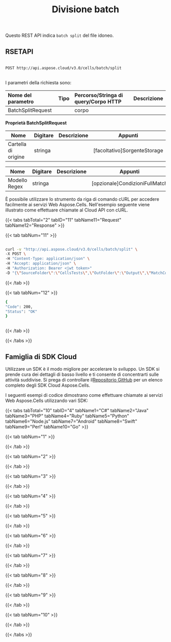﻿---
title: Divisione batch
second_title: Aspose.Cells Cloud Documen
type: docs
url: /it/batch/split
keywords: Batch split Excel file
description: Aspose.Cells Cloud API supporta file suddivisi in batch. L'SDK supporta tipi di linguaggi di sviluppo. Includono Android, C#, Go, Java, NodeJS, Perl, PHP, Python, Ruby e swift
weight: 100
kwords: Excel, Office Cloud, REST API, Foglio di calcolo, PDF, CSV, Json, Markdwon, Divisione batch
---
Questo REST API indica `batch split` del file idoneo.
 
## RSETAPI
 
```bash
 
POST http://api.aspose.cloud/v3.0/cells/batch/split
 
```
 I parametri della richiesta sono:
 
| Nome del parametro| Tipo| Percorso/Stringa di query/Corpo HTTP|Descrizione|
|:- |:- |:- |:- |
|BatchSplitRequest|| corpo||

**Proprietà BatchSplitRequest**
 
Nome | Digitare | Descrizione | Appunti
------------ | ------------- | ------------- | -------------
 Cartella di origine | stringa | | [facoltativo]SorgenteStorage | stringa | | [opzionale]Condizione di corrispondenza | MatchConditionRequest | | [facoltativo]Formato | stringa | | [facoltativo]DaIndice | intero | | [facoltativo]ToIndex | intero | | [facoltativo]Cartella esterna | stringa | | [facoltativo]SalvaOpzioni | SalvaOpzioni | | [opzionale]**Proprietà MatchConditionRequest**
 
Nome | Digitare | Descrizione | Appunti
------------ | ------------- | ------------- | -------------
 Modello Regex | stringa | | [opzionale]CondizioniFullMatch | stringa[]| | [facoltativo]Il[Specifiche OpenAPI](https://reference.aspose.cloud/cells/#/Batch/PostBatchsplit) definisce un'interfaccia di programmazione accessibile pubblicamente e consente di eseguire interazioni REST direttamente da un browser web.
 
È possibile utilizzare lo strumento da riga di comando cURL per accedere facilmente ai servizi Web Aspose.Cells. Nell'esempio seguente viene illustrato come effettuare chiamate al Cloud API con cURL.
 
{{< tabs tabTotal="2" tabID="11" tabName11="Request" tabName12="Response" >}}
 
{{< tab tabNum="11" >}}
 
```bash
 
curl -v "http://api.aspose.cloud/v3.0/cells/batch/split" \
-X POST \
-H "Content-Type: application/json" \
-H "Accept: application/json" \
-H "Authorization: Bearer <jwt token>"
-D "{\"SourceFolder\":\"CellsTests\",\"OutFolder\":\"Output\",\"MatchCondition\":{\"RegexPattern\":\"(^Book)(.+)(xlsx$)\"},\"Format\":\"pdf\"}" 
```
 
{{< /tab >}}
 
{{< tab tabNum="12" >}}
 
```bash
{
"Code": 200,
"Status": "OK"
}
 
```
 
{{< /tab >}}
 
{{< /tabs >}}
 
## Famiglia di SDK Cloud
 
 Utilizzare un SDK è il modo migliore per accelerare lo sviluppo. Un SDK si prende cura dei dettagli di basso livello e ti consente di concentrarti sulle attività suddivise. Si prega di controllare il[Repositorio GitHub](https://github.com/aspose-cells-cloud) per un elenco completo degli SDK Cloud Aspose.Cells.
 
I seguenti esempi di codice dimostrano come effettuare chiamate ai servizi Web Aspose.Cells utilizzando vari SDK:
 
 
  
{{< tabs tabTotal="10" tabID="4" tabName1="C#" tabName2="Java" tabName3="PHP" tabName4="Ruby" tabName5="Python" tabName6="Node.js" tabName7="Android" tabName8="Swift" tabName9="Perl" tabName10="Go" >}}

{{< tab tabNum="1" >}}



{{< /tab >}}

{{< tab tabNum="2" >}}


{{< /tab >}}

{{< tab tabNum="3" >}}

{{< /tab >}}

{{< tab tabNum="4" >}}


{{< /tab >}}

{{< tab tabNum="5" >}}


{{< /tab >}}

{{< tab tabNum="6" >}}


{{< /tab >}}

{{< tab tabNum="7" >}}

{{< /tab >}}

{{< tab tabNum="8" >}}

{{< /tab >}}

{{< tab tabNum="9" >}}


{{< /tab >}}

{{< tab tabNum="10" >}}


{{< /tab >}}

{{< /tabs >}}

